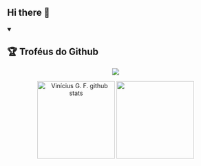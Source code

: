## Hi there 👋


<details open>
   <summary><h2>🏆 Troféus do Github</h2></summary>
<p align="center">
   <img src="https://github-profile-trophy.vercel.app/?username=anthonyrct&theme=dracula&row=2&no-bg=true&column=3&margin-w=15&margin-h=15" />
</p>
</details>

<div align="center">
  <img height="180em" src="https://github-readme-stats.vercel.app/api?username=anthonyrct&show_icons=true&count_private=true&hide_border=true&title_color=00bfbf&icon_color=00bfbf&text_color=c9d1d9&bg_color=0d1117" alt="Vinícius G. F. github stats" /> 
  <img height="180em" src="https://github-readme-stats.vercel.app/api/top-langs/?username=anthonyrct&layout=compact&hide_border=true&title_color=00bfbf&text_color=00bfbf&bg_color=0d1117" />
</div> <br> <br>
